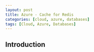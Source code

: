 ```yaml
---
layout: post
title: Azure - Cache for Redis
categories: [cloud, azure, databases]
tags: [Cloud, Azure, Databases]
---
```


## Introduction
